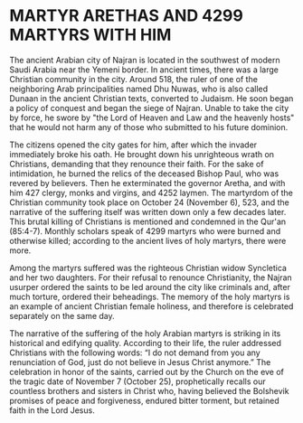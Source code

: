 # MARTYR ARETHAS AND 4299 MARTYRS WITH HIM

The ancient Arabian city of Najran is located in the southwest of modern Saudi Arabia near the Yemeni border. In ancient times, there was a large Christian community in the city. Around 518, the ruler of one of the neighboring Arab principalities named Dhu Nuwas, who is also called Dunaan in the ancient Christian texts, converted to Judaism. He soon began a policy of conquest and began the siege of Najran. Unable to take the city by force, he swore by "the Lord of Heaven and Law and the heavenly hosts" that he would not harm any of those who submitted to his future dominion.

The citizens opened the city gates for him, after which the invader immediately broke his oath. He brought down his unrighteous wrath on Christians, demanding that they renounce their faith. For the sake of intimidation, he burned the relics of the deceased Bishop Paul, who was revered by believers. Then he exterminated the governor Aretha, and with him 427 clergy, monks and virgins, and 4252 laymen. The martyrdom of the Christian community took place on October 24 (November 6), 523, and the narrative of the suffering itself was written down only a few decades later. This brutal killing of Christians is mentioned and condemned in the Qur'an (85:4-7). Monthly scholars speak of 4299 martyrs who were burned and otherwise killed; according to the ancient lives of holy martyrs, there were more.

Among the martyrs suffered was the righteous Christian widow Syncletica and her two daughters. For their refusal to renounce Christianity, the Najran usurper ordered the saints to be led around the city like criminals and, after much torture, ordered their beheadings. The memory of the holy martyrs is an example of ancient Christian female holiness, and therefore is celebrated separately on the same day.

The narrative of the suffering of the holy Arabian martyrs is striking in its historical and edifying quality. According to their life, the ruler addressed Christians with the following words: “I do not demand from you any renunciation of God, just do not believe in Jesus Christ anymore.” The celebration in honor of the saints, carried out by the Church on the eve of the tragic date of November 7 (October 25), prophetically recalls our countless brothers and sisters in Christ who, having believed the Bolshevik promises of peace and forgiveness, endured bitter torment, but retained faith in the Lord Jesus.
